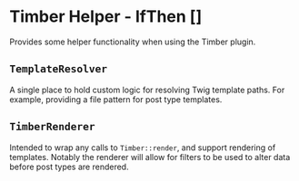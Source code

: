 # Timber Helper - IfThen []
Provides some helper functionality when using the Timber plugin.

## `TemplateResolver`
A single place to hold custom logic for resolving Twig template paths. For example, providing a file pattern for post type templates.

## `TimberRenderer`
Intended to wrap any calls to `Timber::render`, and support rendering of templates. Notably the renderer will allow for filters to be used to alter data before post types are rendered.